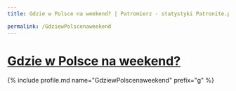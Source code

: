 ```yaml
---
title: Gdzie w Polsce na weekend? | Patromierz - statystyki Patronite.pl

permalink: /GdziewPolscenaweekend
---
```


# [Gdzie w Polsce na weekend?](https://patronite.pl/GdziewPolscenaweekend)

{% include profile.md name="GdziewPolscenaweekend" prefix="g" %}
